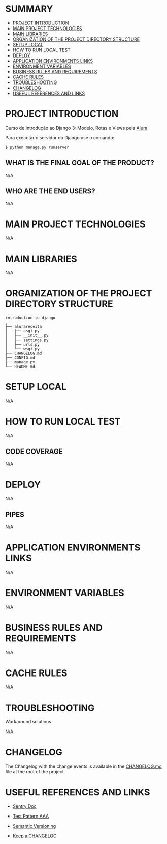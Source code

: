 # SUMMARY

- [PROJECT INTRODUCTION](#project-introduction)
- [MAIN PROJECT TECHNOLOGIES](#main-project-technologies)
- [MAIN LIBRARIES](#main-libraries)
- [ORGANIZATION OF THE PROJECT DIRECTORY STRUCTURE](#organization-of-the-project-directory-structure)
- [SETUP LOCAL](#setup-local)
- [HOW TO RUN LOCAL TEST](#how-to-run-local-test)
- [DEPLOY](#deploy)
- [APPLICATION ENVIRONMENTS LINKS](#application-environments-links)
- [ENVIRONMENT VARIABLES](#environment-variables)
- [BUSINESS RULES AND REQUIREMENTS](#business-rules-and-requirements)
- [CACHE RULES](#cache-rules)
- [TROUBLESHOOTING](#troubleshooting)
- [CHANGELOG](#changelog)
- [USEFUL REFERENCES AND LINKS](#useful-references-and-links)


# PROJECT INTRODUCTION

Curso de Introdução ao Django 3: Modelo, Rotas e Views pela [Alura](https://cursos.alura.com.br/course/fundamentos-django-2)

Para executar o servidor do Django use o comando:
```sh
$ python manage.py runserver
```

## WHAT IS THE FINAL GOAL OF THE PRODUCT?

N/A
   
## WHO ARE THE END USERS?

N/A

# MAIN PROJECT TECHNOLOGIES

N/A

# MAIN LIBRARIES

N/A

# ORGANIZATION OF THE PROJECT DIRECTORY STRUCTURE

```
introduction-to-django
.
├── alurareceita
│   ├── asgi.py
│   ├── __init__.py
│   ├── settings.py
│   ├── urls.py
│   └── wsgi.py
├── CHANGELOG.md
├── CONFIG.md
├── manage.py
└── README.md

```

# SETUP LOCAL

N/A

# HOW TO RUN LOCAL TEST

N/A

## CODE COVERAGE

N/A

# DEPLOY

N/A

## PIPES

N/A

# APPLICATION ENVIRONMENTS LINKS

N/A

# ENVIRONMENT VARIABLES

N/A

# BUSINESS RULES AND REQUIREMENTS

N/A

# CACHE RULES

N/A

# TROUBLESHOOTING

Workaround solutions

N/A

# CHANGELOG

The Changelog with the change events is available in the [CHANGELOG.md](https://gitlab.com/laborit/techpost/techpost-api/-/blob/develop/CHANGELOG.md) file at the root of the project.

# USEFUL REFERENCES AND LINKS

- [Sentry Doc](https://docs.sentry.io/platforms/dotnet/aspnetcore/)

- [Test Pattern AAA](https://medium.com/@pjbgf/title-testing-code-ocd-and-the-aaa-pattern-df453975ab80)

- [Semantic Versioning](https://semver.org/)

- [Keep a CHANGELOG](https://keepachangelog.com/en/1.0.0/)
